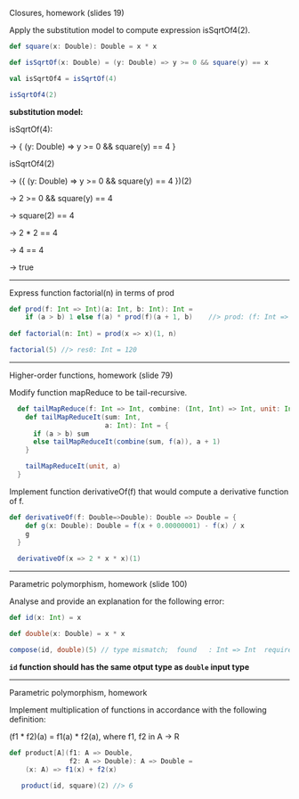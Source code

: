 Closures, homework (slides 19)

Apply the substitution model to compute expression isSqrtOf4(2).

```scala
def square(x: Double): Double = x * x

def isSqrtOf(x: Double) = (y: Double) => y >= 0 && square(y) == x

val isSqrtOf4 = isSqrtOf(4)

isSqrtOf4(2)
```

**substitution model:**

isSqrtOf(4):

-> { (y: Double) => y >= 0 && square(y) == 4 }

isSqrtOf4(2)

-> ({ (y: Double) => y >= 0 && square(y) == 4 })(2)

-> 2 >= 0 && square(y) == 4

-> square(2) == 4

-> 2 * 2 == 4

-> 4 == 4

-> true

---

Express function factorial(n) in terms of prod

```scala
def prod(f: Int => Int)(a: Int, b: Int): Int =
    if (a > b) 1 else f(a) * prod(f)(a + 1, b)    //> prod: (f: Int => Int)(a: Int, b: Int)Int
  
def factorial(n: Int) = prod(x => x)(1, n) 

factorial(5) //> res0: Int = 120
```

---

Higher-order functions, homework (slide 79)

Modify function mapReduce to be tail-recursive.

```scala
  def tailMapReduce(f: Int => Int, combine: (Int, Int) => Int, unit: Int)(a: Int, b: Int): Int = {
    def tailMapReduceIt(sum: Int,
                        a: Int): Int = {
      if (a > b) sum
      else tailMapReduceIt(combine(sum, f(a)), a + 1)
    }

    tailMapReduceIt(unit, a)
  } 
```

Implement function derivativeOf(f) that would compute a derivative function of f.

```scala
def derivativeOf(f: Double=>Double): Double => Double = {
    def g(x: Double): Double = f(x + 0.00000001) - f(x) / x
    g
  }
  
  derivativeOf(x => 2 * x * x)(1) 
```

---

Parametric polymorphism, homework (slide 100)

Analyse and provide an explanation for the following error:

```scala
def id(x: Int) = x

def double(x: Double) = x * x

compose(id, double)(5) // type mismatch;  found   : Int => Int  required: Double => Int

```
**`id` function should has the same otput type as `double` input type**

---

Parametric polymorphism, homework

Implement multiplication of functions in accordance with the following definition:

(f1 * f2)(a) = f1(a) * f2(a), where f1, f2 in A -> R

```scala
def product[A](f1: A => Double,
               f2: A => Double): A => Double =
    (x: A) => f1(x) + f2(x)
    
   product(id, square)(2) //> 6
```